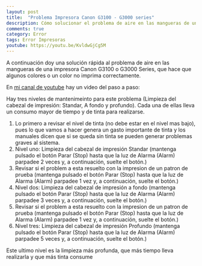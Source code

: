```yaml
---
layout: post
title:  "Problema Impresora Canon G3100 - G3000 series"
description: Cómo solucionar el problema de aire en las mangueras de una impresora Canon G3100
comments: true
category: Error
tags: Error Impresoras
youtube: https://youtu.be/KvldwGjCg5M
---
```

A continuación doy una solución rápida al problema de aire en las mangueras de una impresora Canon G3100 o G3000 Series, que hace que algunos colores o un color no imprima correctamente.

En <a target="_blank" href="{{ page.youtube }}">mi canal de youtube</a> hay un video del paso a paso:

Hay tres niveles de mantenimeinto para este problema (Limpieza del cabezal de impresión: Standar, A fondo y profundo). Cada una de ellas lleva un consumo mayor de tiempo y de tinta para realizarse.

1. Lo primero a revisar el nivel de tinta (no debe estar en el nivel mas bajo), pues lo que vamos a hacer genera un gasto importante de tinta y los manuales dicen que si se queda sin tinta se pueden generar problemas graves al sistema.
2. Nivel uno: Limpieza del cabezal de impresión Standar (mantenga pulsado el botón Parar (Stop) hasta que la luz de Alarma (Alarm) parpadee 2 veces y, a continuación, suelte el botón.)
3. Revisar si el problem a esta resuelto con la impresion de un patron de prueba (mantenga pulsado el botón Parar (Stop) hasta que la luz de Alarma (Alarm) parpadee 1 vez y, a continuación, suelte el botón.) 
4. Nivel dos: Limpieza del cabezal de impresión a fondo (mantenga pulsado el botón Parar (Stop) hasta que la luz de Alarma (Alarm) parpadee 3 veces y, a continuación, suelte el botón.)
5. Revisar si el problem a esta resuelto con la impresion de un patron de prueba (mantenga pulsado el botón Parar (Stop) hasta que la luz de Alarma (Alarm) parpadee 1 vez y, a continuación, suelte el botón.)
6. Nivel tres: Limpieza del cabezal de impresión Profundo (mantenga pulsado el botón Parar (Stop) hasta que la luz de Alarma (Alarm) parpadee 5 veces y, a continuación, suelte el botón.)

Este ultimo nivel es la limpieza más profunda, que más tiempo lleva realizarla y que más tinta consume
